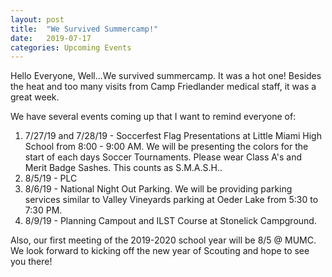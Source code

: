 ```yaml
---
layout: post
title:  "We Survived Summercamp!"
date:   2019-07-17
categories: Upcoming Events
---
```


Hello Everyone,
Well...We survived summercamp. It was a hot one! Besides the heat and too many visits from Camp Friedlander medical staff, it was a great week.

We have several events coming up that I want to remind everyone of:
1. 7/27/19 and 7/28/19 - Soccerfest Flag Presentations at Little Miami High School from 8:00 - 9:00 AM. We will be presenting the colors for the start of each days Soccer Tournaments. Please wear Class A's and Merit Badge Sashes. This counts as S.M.A.S.H..
2. 8/5/19 - PLC
3. 8/6/19 - National Night Out Parking. We will be providing parking services similar to Valley Vineyards parking at Oeder Lake from 5:30 to 7:30 PM.
4. 8/9/19 - Planning Campout and ILST Course at Stonelick Campground.

Also, our first meeting of the 2019-2020 school year will be 8/5 @ MUMC. We look forward to kicking off the new year of Scouting and hope to see you there!

